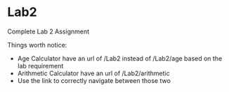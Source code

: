 # Lab2
 
Complete Lab 2 Assignment

Things worth notice:
- Age Calculator have an url of /Lab2 instead of /Lab2/age based on the lab requirement
- Arithmetic Calculator have an url of /Lab2/arithmetic
- Use the link to correctly navigate between those two

